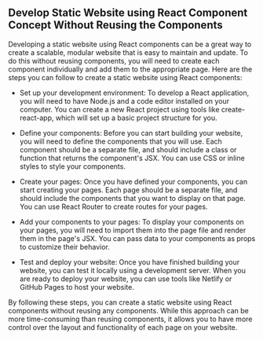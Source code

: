 ## Develop Static Website using React Component Concept Without Reusing the Components

Developing a static website using React components can be a great way to create a scalable, modular website that is easy to maintain and update. To do this without reusing components, you will need to create each component individually and add them to the appropriate page. Here are the steps you can follow to create a static website using React components:

- Set up your development environment: To develop a React application, you will need to have Node.js and a code editor installed on your computer. You can create a new React project using tools like create-react-app, which will set up a basic project structure for you.

- Define your components: Before you can start building your website, you will need to define the components that you will use. Each component should be a separate file, and should include a class or function that returns the component's JSX. You can use CSS or inline styles to style your components.

- Create your pages: Once you have defined your components, you can start creating your pages. Each page should be a separate file, and should include the components that you want to display on that page. You can use React Router to create routes for your pages.

- Add your components to your pages: To display your components on your pages, you will need to import them into the page file and render them in the page's JSX. You can pass data to your components as props to customize their behavior.

- Test and deploy your website: Once you have finished building your website, you can test it locally using a development server. When you are ready to deploy your website, you can use tools like Netlify or GitHub Pages to host your website.

By following these steps, you can create a static website using React components without reusing any components. While this approach can be more time-consuming than reusing components, it allows you to have more control over the layout and functionality of each page on your website.